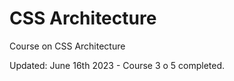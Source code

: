# CSS Architecture
Course on CSS Architecture

Updated: June 16th 2023 - Course 3 o 5 completed.



